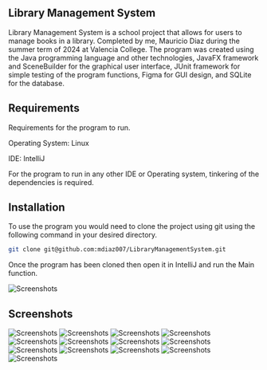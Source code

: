 ## Library Management System
Library Management System is a school project that allows for users to manage books in a library. Completed by me, Mauricio Diaz during the summer term of 2024 at Valencia College. The program was created using the Java programming language and other technologies, JavaFX framework and SceneBuilder for the graphical user interface, JUnit framework for simple testing of the program functions, Figma for GUI design, and SQLite for the database.

## Requirements
Requirements for the program to run.

Operating System: Linux

IDE: IntelliJ

For the program to run in any other IDE or Operating system, tinkering of the dependencies is required.

## Installation

To use the program you would need to clone the project using git using the following command in your desired directory.

```bash
git clone git@github.com:mdiaz007/LibraryManagementSystem.git
```
Once the program has been cloned then open it in IntelliJ and run the Main function.

![Screenshots](Screenshots/14.png)

## Screenshots
![Screenshots](Screenshots/1.png)
![Screenshots](Screenshots/2.png)
![Screenshots](Screenshots/3.png)
![Screenshots](Screenshots/4.png)
![Screenshots](Screenshots/5.png)
![Screenshots](Screenshots/6.png)
![Screenshots](Screenshots/7.png)
![Screenshots](Screenshots/8.png)
![Screenshots](Screenshots/9.png)
![Screenshots](Screenshots/10.png)
![Screenshots](Screenshots/11.png)
![Screenshots](Screenshots/12.png)
![Screenshots](Screenshots/13.png)